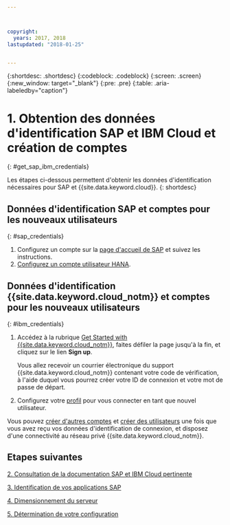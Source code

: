 ```yaml
---



copyright:
  years: 2017, 2018
lastupdated: "2018-01-25"


---
```


{:shortdesc: .shortdesc}
{:codeblock: .codeblock}
{:screen: .screen}
{:new_window: target="_blank"}
{:pre: .pre}
{:table: .aria-labeledby="caption"}


# 1. Obtention des données d'identification SAP et IBM Cloud et création de comptes 
{: #get_sap_ibm_credentials}

Les étapes ci-dessous permettent d'obtenir les données d'identification nécessaires pour SAP et {{site.data.keyword.cloud}}.
{: shortdesc}

## Données d'identification SAP et comptes pour les nouveaux utilisateurs 
{: #sap_credentials}

1. Configurez un compte sur la [page d'accueil de SAP](https://www.sap.com/) et suivez les instructions. 
2. [Configurez un compte utilisateur HANA](https://www.sap.com/developer/tutorials/hcpps-hana-create-user.html).

## Données d'identification {{site.data.keyword.cloud_notm}} et comptes pour les nouveaux utilisateurs 
{: #ibm_credentials}

1. Accédez à la rubrique [Get Started with {{site.data.keyword.cloud_notm}}](https://www.ibm.com/cloud/get-started), faites défiler la page jusqu'à la fin, et cliquez sur le lien **Sign up**. 

   Vous allez recevoir un courrier électronique du support {{site.data.keyword.cloud_notm}} contenant votre code de vérification, à l'aide duquel vous pourrez créer votre ID de connexion et votre mot de passe de départ. 
   
2. Configurez votre [profil](https://console.bluemix.net/docs/admin/profile.html#usersettings) pour vous connecter en tant que nouvel utilisateur. 

Vous pouvez [créer d'autres comptes](https://console.bluemix.net/docs/customer-portal/getting-started.html#getting-started) et [créer des utilisateurs](https://console.bluemix.net/docs/customer-portal/getting-started.html#users-permissions) une fois que vous avez reçu vos données d'identification de connexion, et disposez d'une connectivité au réseau privé {{site.data.keyword.cloud_notm}}.  

## Etapes suivantes

  [2. Consultation de la documentation SAP et IBM Cloud pertinente](/docs/infrastructure/sap-hana/hana-review-doc.html)
  
  [3. Identification de vos applications SAP](/docs/infrastructure/sap-hana/hana-determine-apps.html)
  
  [4. Dimensionnement du serveur](/docs/infrastructure/sap-hana/hana-size-server.html)
  
  [5. Détermination de votre configuration](/docs/infrastructure/sap-hana/hana-determine-configuration.html)
